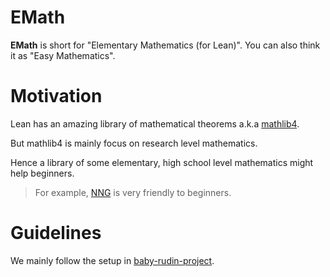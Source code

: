 # EMath

**EMath** is short for "Elementary Mathematics (for Lean)". You can also think it as "Easy Mathematics".

# Motivation

Lean has an amazing library of mathematical theorems a.k.a [mathlib4](https://github.com/leanprover-community/mathlib4).

But mathlib4 is mainly focus on research level mathematics.

Hence a library of some elementary, high school level mathematics might help beginners.

>For example, [NNG](https://adam.math.hhu.de/#/g/leanprover-community/nng4) is very friendly to beginners.

# Guidelines

We mainly follow the setup in [baby-rudin-project](https://github.com/lean-mine/baby-rudin-project).

